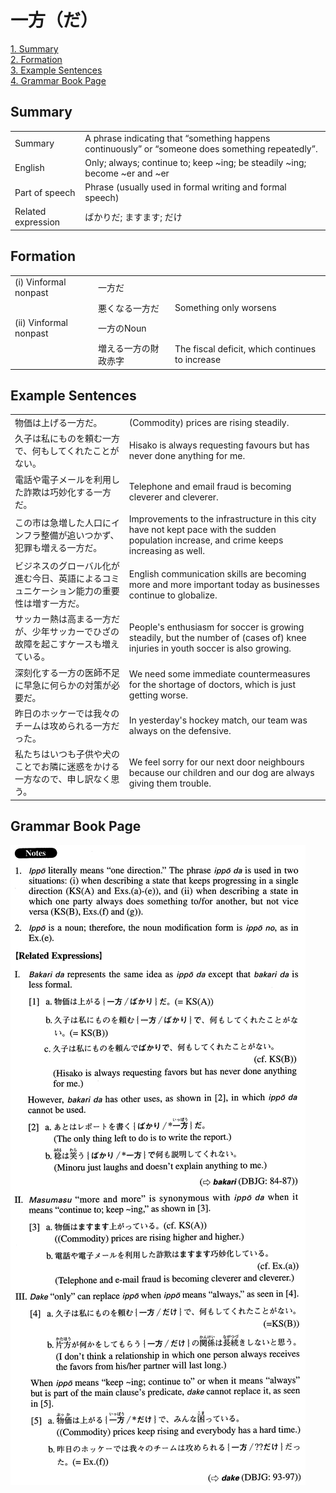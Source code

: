# 一方（だ）

[1. Summary](#summary)<br>
[2. Formation](#formation)<br>
[3. Example Sentences](#example-sentences)<br>
[4. Grammar Book Page](#grammar-book-page)<br>


## Summary

<table><tr>   <td>Summary</td>   <td>A phrase indicating that “something happens continuously” or “someone does something repeatedly”.</td></tr><tr>   <td>English</td>   <td>Only; always; continue to; keep ~ing; be steadily ~ing; become ~er and ~er</td></tr><tr>   <td>Part of speech</td>   <td>Phrase (usually used in formal writing and formal speech)</td></tr><tr>   <td>Related expression</td>   <td>ばかりだ; ますます; だけ</td></tr></table>

## Formation

<table class="table"><tbody><tr class="tr head"><td class="td"><span class="numbers">(i)</span> <span class="bold">Vinformal nonpast</span></td><td class="td"><span class="concept">一方だ</span></td><td class="td"></td></tr><tr class="tr"><td class="td"></td><td class="td"><span>悪くなる</span><span class="concept">一方だ</span></td><td class="td"><span>Something only worsens</span></td></tr><tr class="tr head"><td class="td"><span class="numbers">(ii)</span> <span class="bold">Vinformal nonpast</span></td><td class="td"><span class="concept">一方</span><span>のNoun</span></td><td class="td"></td></tr><tr class="tr"><td class="td"></td><td class="td"><span>増える</span><span class="concept">一方</span><span>の財政赤字</span></td><td class="td"><span>The fiscal deficit, which continues to increase</span></td></tr></tbody></table>

## Example Sentences

<table><tr>   <td>物価は上げる一方だ。</td>   <td>(Commodity) prices are rising steadily.</td></tr><tr>   <td>久子は私にものを頼む一方で、何もしてくれたことがない。</td>   <td>Hisako is always requesting favours but has never done anything for me.</td></tr><tr>   <td>電話や電子メールを利用した詐欺は巧妙化する一方だ。</td>   <td>Telephone and email fraud is becoming cleverer and cleverer.</td></tr><tr>   <td>この市は急増した人口にインフラ整備が追いつかず、犯罪も増える一方だ。</td>   <td>Improvements to the infrastructure in this city have not kept pace with the sudden population increase, and crime keeps increasing as well.</td></tr><tr>   <td>ビジネスのグローバル化が進む今日、英語によるコミュニケーション能力の重要性は増す一方だ。</td>   <td>English communication skills are becoming more and more important today as businesses continue to globalize.</td></tr><tr>   <td>サッカー熱は高まる一方だが、少年サッカーでひざの故障を起こすケースも増えている。</td>   <td>People's enthusiasm for soccer is growing steadily, but the number of (cases of) knee injuries in youth soccer is also growing.</td></tr><tr>   <td>深刻化する一方の医師不足に早急に何らかの対策が必要だ。</td>   <td>We need some immediate countermeasures for the shortage of doctors, which is just getting worse.</td></tr><tr>   <td>昨日のホッケーでは我々のチームは攻められる一方だった。</td>   <td>In yesterday's hockey match, our team was always on the defensive.</td></tr><tr>   <td>私たちはいつも子供や犬のことでお隣に迷惑をかける一方なので、申し訳なく思う。</td>   <td>We feel sorry for our next door neighbours because our children and our dog are always giving them trouble.</td></tr></table>

## Grammar Book Page

![](../img/Advanced一方(だ).png)


